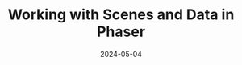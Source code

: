 ---
title: Working with Scenes and Data in Phaser
date: 2024-05-04
description: Part three of a 4-part series on making a mobile game with Phaser. In this post, we’ll create our ScoreScene and set up the other views in our Vue app, About and Scores. This will involve using events to access the scores from the Phaser game in the parent Vue app to create a “High Scores” page.
image: 
tags: ['phaser', 'gamedev']
externalUrl: https://dev.to/ceceliacreates/working-with-scenes-and-data-in-phaser-2pn4
---